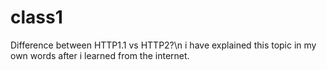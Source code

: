 # class1
   Difference between HTTP1.1 vs HTTP2?\n
      i have explained this topic in my own words after i learned from the internet.

